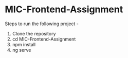 # MIC-Frontend-Assignment
Steps to run the following project - 
  1. Clone the repository
  2. cd MIC-Frontend-Assignment
  3. npm install
  4. ng serve
